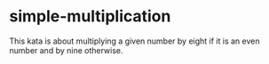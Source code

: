 # simple-multiplication
This kata is about multiplying a given number by eight if it is an even number and by nine otherwise.